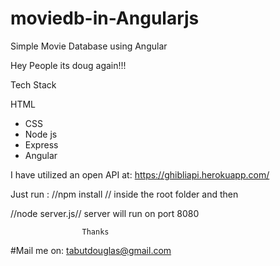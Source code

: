 # moviedb-in-Angularjs
Simple Movie Database using Angular

Hey People
its doug again!!!


Tech Stack 

 HTML
- CSS
- Node js
- Express
- Angular

I have utilized an open API at: https://ghibliapi.herokuapp.com/


Just run :
//npm install //
					inside the root folder and then

//node server.js//
					server will run on port 8080


					Thanks

#Mail me on: tabutdouglas@gmail.com
